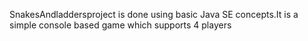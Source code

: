 SnakesAndladdersproject is done using basic Java SE concepts.It is a simple console based game which supports 4 players
